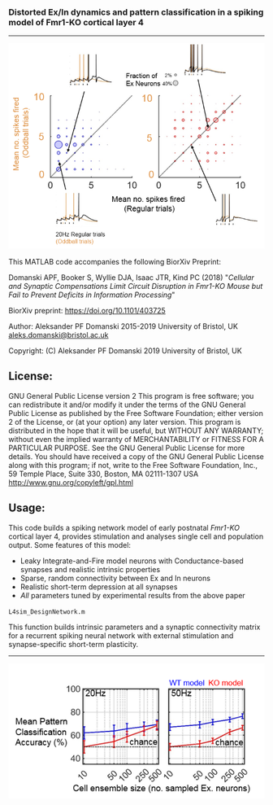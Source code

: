 ### Distorted Ex/In dynamics and pattern classification in a spiking model of Fmr1-KO cortical layer 4
---
![Cartoon Network](Screenshots/Picture7.png)

This MATLAB code accompanies the following BiorXiv Preprint: 

Domanski APF, Booker S, Wyllie DJA, Isaac JTR, Kind PC (2018)
"_Cellular and Synaptic Compensations Limit Circuit Disruption in Fmr1-KO Mouse but Fail to Prevent Deficits in Information Processing_"

BiorXiv preprint: https://doi.org/10.1101/403725

Author: Aleksander PF Domanski 2015-2019 University of Bristol, UK aleks.domanski@bristol.ac.uk

Copyright: (C) Aleksander PF Domanski 2019 University of Bristol, UK

## License: 
GNU General Public License version 2
This program is free software; you can redistribute it and/or modify it under the terms of the GNU General Public License as published by the Free Software Foundation; either version 2 of the License, or (at your option) any later version.
This program is distributed in the hope that it will be useful, but WITHOUT ANY WARRANTY; without even the implied warranty of MERCHANTABILITY or FITNESS FOR A PARTICULAR PURPOSE.  See the GNU General Public License for more details.
You should have received a copy of the GNU General Public License along with this program; if not, write to the Free Software Foundation, Inc., 59 Temple Place, Suite 330, Boston, MA  02111-1307  USA
http://www.gnu.org/copyleft/gpl.html

## Usage:
This code builds a spiking network model of early postnatal _Fmr1-KO_ cortical layer 4, provides stimulation and analyses single cell and population output.
Some features of this model:
- Leaky Integrate-and-Fire model neurons with Conductance-based synapses and realistic intrinsic properties
- Sparse, random connectivity between Ex and In neurons
- Realistic short-term depression at all synapses
- _All_ parameters tuned by experimental results from the above paper


`L4sim_DesignNetwork.m`

This function builds intrinsic parameters and a synaptic connectivity  matrix for a recurrent spiking neural network with external stimulation and synapse-specific short-term plasticity.

---


![Cartoon Network](Screenshots/Picture11.png) 




